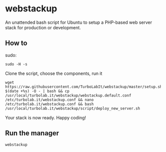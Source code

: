# webstackup

An unattended bash script for Ubuntu to setup a PHP-based web server stack for production or development.


## How to

sudo:

````shell
sudo -H -s

````

Clone the script, choose the components, run it

````shell
wget https://raw.githubusercontent.com/TurboLabIt/webstackup/master/setup.sh?$(date +%s) -O - | bash && cp /usr/local/turbolab.it/webstackup/webstackup.default.conf /etc/turbolab.it/webstackup.conf && nano /etc/turbolab.it/webstackup.conf && bash /usr/local/turbolab.it/webstackup/script/deploy_new_server.sh

````

Your stack is now ready. Happy coding!


## Run the manager

`webstackup`
